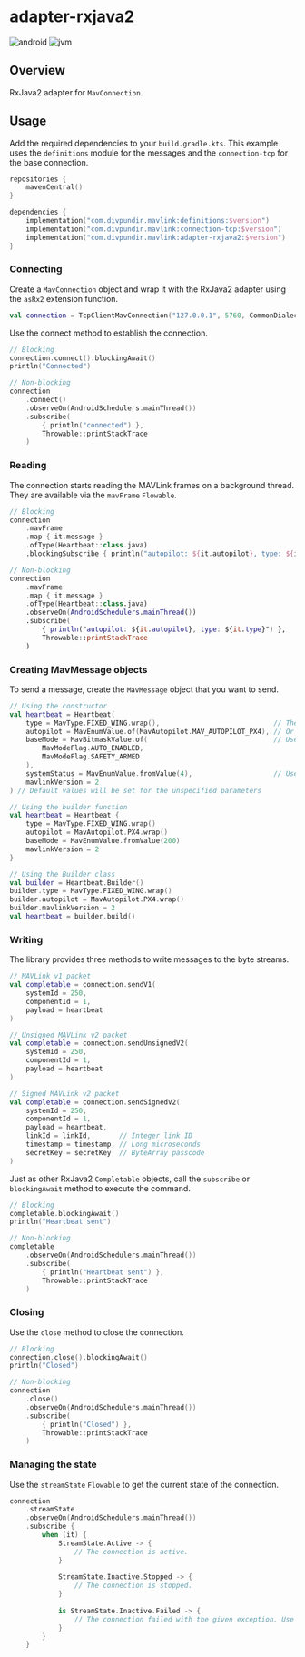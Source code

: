 # adapter-rxjava2

![android](http://img.shields.io/badge/android-8A2BE2.svg)
![jvm](http://img.shields.io/badge/jvm-4169E1.svg)

## Overview

RxJava2 adapter for `MavConnection`.

## Usage

Add the required dependencies to your `build.gradle.kts`. This example uses the `definitions` module for the messages
and the `connection-tcp` for the base connection.

```kotlin
repositories {
    mavenCentral()
}

dependencies {
    implementation("com.divpundir.mavlink:definitions:$version")
    implementation("com.divpundir.mavlink:connection-tcp:$version")
    implementation("com.divpundir.mavlink:adapter-rxjava2:$version")
}
```

### Connecting

Create a `MavConnection` object and wrap it with the RxJava2 adapter using the `asRx2` extension function.

```kotlin
val connection = TcpClientMavConnection("127.0.0.1", 5760, CommonDialect).asRx2()
```

Use the connect method to establish the connection.

```kotlin
// Blocking
connection.connect().blockingAwait()
println("Connected")

// Non-blocking
connection
    .connect()
    .observeOn(AndroidSchedulers.mainThread())
    .subscribe(
        { println("connected") },
        Throwable::printStackTrace
    )
```

### Reading

The connection starts reading the MAVLink frames on a background thread. They are available via the  `mavFrame`
`Flowable`.

```kotlin
// Blocking
connection
    .mavFrame
    .map { it.message }
    .ofType(Heartbeat::class.java)
    .blockingSubscribe { println("autopilot: ${it.autopilot}, type: ${it.type}") }

// Non-blocking
connection
    .mavFrame
    .map { it.message }
    .ofType(Heartbeat::class.java)
    .observeOn(AndroidSchedulers.mainThread())
    .subscribe(
        { println("autopilot: ${it.autopilot}, type: ${it.type}") },
        Throwable::printStackTrace
    )
```

### Creating MavMessage objects

To send a message, create the `MavMessage` object that you want to send.

```kotlin
// Using the constructor
val heartbeat = Heartbeat(
    type = MavType.FIXED_WING.wrap(),                            // The wrap() extension function wraps a MavEnum in a MavEnumValue
    autopilot = MavEnumValue.of(MavAutopilot.MAV_AUTOPILOT_PX4), // Or use the MavEnumValue.of() function
    baseMode = MavBitmaskValue.of(                               // Use the MavBitmaskValue.of() to create a bitmask
        MavModeFlag.AUTO_ENABLED,
        MavModeFlag.SAFETY_ARMED
    ),
    systemStatus = MavEnumValue.fromValue(4),                    // Use the MavEnumValue.fromValue() to specify your own value that is not in the enum
    mavlinkVersion = 2
) // Default values will be set for the unspecified parameters

// Using the builder function
val heartbeat = Heartbeat {
    type = MavType.FIXED_WING.wrap()
    autopilot = MavAutopilot.PX4.wrap()
    baseMode = MavEnumValue.fromValue(200)
    mavlinkVersion = 2
}

// Using the Builder class
val builder = Heartbeat.Builder()
builder.type = MavType.FIXED_WING.wrap()
builder.autopilot = MavAutopilot.PX4.wrap()
builder.mavlinkVersion = 2
val heartbeat = builder.build()
```

### Writing

The library provides three methods to write messages to the byte streams.

```kotlin
// MAVLink v1 packet
val completable = connection.sendV1(
    systemId = 250,
    componentId = 1,
    payload = heartbeat
)

// Unsigned MAVLink v2 packet
val completable = connection.sendUnsignedV2(
    systemId = 250,
    componentId = 1,
    payload = heartbeat
)

// Signed MAVLink v2 packet
val completable = connection.sendSignedV2(
    systemId = 250,
    componentId = 1,
    payload = heartbeat,
    linkId = linkId,       // Integer link ID
    timestamp = timestamp, // Long microseconds
    secretKey = secretKey  // ByteArray passcode
)
```

Just as other RxJava2 `Completable` objects, call the `subscribe` or `blockingAwait` method to execute the command.

```kotlin
// Blocking
completable.blockingAwait()
println("Heartbeat sent")

// Non-blocking
completable
    .observeOn(AndroidSchedulers.mainThread())
    .subscribe(
        { println("Heartbeat sent") },
        Throwable::printStackTrace
    )
```

### Closing

Use the `close` method to close the connection.

```kotlin
// Blocking
connection.close().blockingAwait()
println("Closed")

// Non-blocking
connection
    .close()
    .observeOn(AndroidSchedulers.mainThread())
    .subscribe(
        { println("Closed") },
        Throwable::printStackTrace
    )
```

### Managing the state

Use the `streamState` `Flowable` to get the current state of the connection.

```kotlin
connection
    .streamState
    .observeOn(AndroidSchedulers.mainThread())
    .subscribe {
        when (it) {
            StreamState.Active -> {
                // The connection is active.
            }
            
            StreamState.Inactive.Stopped -> {
                // The connection is stopped.
            }
            
            is StreamState.Inactive.Failed -> {
                // The connection failed with the given exception. Use this block to reconnect.
            }
        }
    }
```
